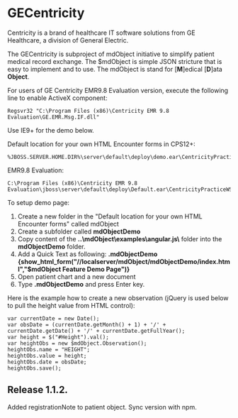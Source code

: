 
GECentricity
============

Centricity is a brand of healthcare IT software solutions from GE Healthcare, a division of General Electric.

The GECentricity is subproject of mdObject initiative to simplify patient medical record exchange.
The $mdObject is simple JSON stricture that is easy to implement and to use.
The mdObject is stand for [__M__]edical [__D__]ata __Object__. 

For users of GE Centricity EMR9.8 Evaluation version, execute the following line to enable ActiveX component:  

	Regsvr32 "C:\Program Files (x86)\Centricity EMR 9.8 Evaluation\GE.EMR.Msg.IF.dll"

Use IE9+ for the demo below. 

Default location for your own HTML Encounter forms in CPS12+:

	%JBOSS.SERVER.HOME.DIR%\server\default\deploy\demo.ear\CentricityPracticeWS.war\
EMR9.8 Evaluation: 
	
	C:\Program Files (x86)\Centricity EMR 9.8 Evaluation\jboss\server\default\deploy\Default.ear\CentricityPracticeWS.war\

To setup demo page:

1. Create a new folder in the "Default location for your own HTML Encounter forms" called mdObject
2. Create a subfolder called __mdObjectDemo__
3. Copy content of the __\.\.\\mdObject\\examples\\angular.js\\__ folder into the __mdObjectDemo__ folder.
4. Add a Quick Text as following:
__.mdObjectDemo__  
__{show_html_form("//localserver/mdObject/mdObjectDemo/index.html","$mdObject Feature Demo Page")}__
5. Open patient chart and a new document 
6. Type __.mdObjectDemo__ and press Enter key.



Here is the example how to create a new observation (jQuery is used below to pull the height value from HTML control):

    var currentDate = new Date();
    var obsDate = (currentDate.getMonth() + 1) + '/' + currentDate.getDate() + '/' + currentDate.getFullYear();
    var height = $("#Height").val();
    var heightObs = new $mdObject.Observation();
    heightObs.name = "HEIGHT";
    heightObs.value = height;
    heightObs.date = obsDate;
    heightObs.save();

## Release 1.1.2.
Added registrationNote to patient object. Sync version with npm.